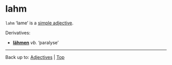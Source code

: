 # lahm

`lahm` ‘lame’ is a [simple adjective](../../simpleAdjectives.md).

Derivatives:
- **[lähmen](../../../verbs/l/lae/laehmen.md)** *vb.* ‘paralyse’

----

Back up to: [Adjectives](../../index.md) | [Top](../../../index.md)
